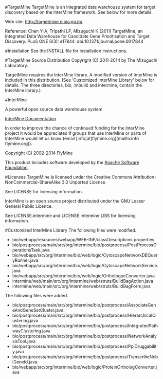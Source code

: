 #TargetMine
TargetMine is an integrated data warehouse system for target discovery based on the InterMine framework. See below for more details.

Web site:
http://targetmine.nibio.go.jp/

Reference:
Chen Y-A, Tripathi LP, Mizuguchi K (2011) TargetMine, an Integrated Data Warehouse for Candidate Gene Prioritisation and Target Discovery. PLoS ONE 6(3): e17844.
doi:10.1371/journal.pone.0017844

#Installation
See the INSTALL file for installation instructions.

#TargetMine Source Distribution
Copyright (C) 2011-2014 by The Mizuguchi Laboratory.

TargetMine requires the InterMine library. 
A modified version of InterMine is included in this distribution. (See 'Customized InterMine Library' below for details. The three directories, bio, imbuild and intermine, contain the InterMine library.)

#InterMine

A powerful open source data warehouse system.

[InterMine Documentation](http://intermine.readthedocs.org/en/latest/)

In order to improve the chance of continued funding for the InterMine project it would be appreciated if groups that use InterMine or parts of InterMine would let us know (email [info[at]flymine.org](mailto:info flymine.org)).

Copyright (C) 2002-2014 FlyMine

This product includes software developed by the [Apache Software Foundation](http://www.apache.org/).

#Licenses
TargetMine is licensed under the Creative Commons Attribution-NonCommercial-ShareAlike 3.0 Unported License.

See LICENSE for licensing information.

InterMine is an open source project distributed under the GNU Lesser General Public Licence.

See LICENSE.intermine and LICENSE.intermine.LIBS for licensing information.

#Customized InterMine Library
The following files were modified.

* bio/webapp/resources/webapp/WEB-INF/classDescriptions.properties
* bio/postprocess/main/src/org/intermine/bio/postprocess/PostProcessOperationsTask.java
* bio/webapp/src/org/intermine/bio/web/logic/CytoscapeNetworkDBQueryRunner.java
* bio/webapp/src/org/intermine/bio/web/logic/CytoscapeNetworkService.java
* bio/webapp/src/org/intermine/bio/web/logic/OrthologueConverter.java
* intermine/web/main/src/org/intermine/web/struts/BuildBagAction.java
* intermine/web/main/src/org/intermine/web/struts/BuildBagForm.java

The following files were added.

* bio/postprocess/main/src/org/intermine/bio/postprocess/AssociateGeneAndGeneSetCluster.java
* bio/postprocess/main/src/org/intermine/bio/postprocess/HierarchicalClustering.java
* bio/postprocess/main/src/org/intermine/bio/postprocess/IntegratedPathwayClustering.java
* bio/postprocess/main/src/org/intermine/bio/postprocess/NetworkAnalysisTool.java
* bio/postprocess/main/src/org/intermine/bio/postprocess/PpiDruggability.java
* bio/postprocess/main/src/org/intermine/bio/postprocess/TranscribeNcbiGeneId.java
* bio/webapp/src/org/intermine/bio/web/logic/ProteinOrthologConverter.java